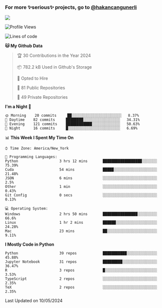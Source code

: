 ### For more ✨serious✨ projects, go to [@hakancangunerli](https://github.com/hakancangunerli)

![](https://github-readme-stats.vercel.app/api/top-langs/?username=hakancangunerli&layout=compact&hide=jupyter%20notebook,tex,html,shell,CSS,Ruby,Makefile,EmberScript,MATLAB,C&langs_count=6&exclude_repo=2015-csharp,gt_code,gsu_code,uga_code,uga_robotics)

<!--START_SECTION:waka-->
![Profile Views](http://img.shields.io/badge/Profile%20Views-0-blue)

![Lines of code](https://img.shields.io/badge/From%20Hello%20World%20I%27ve%20Written-480931%20lines%20of%20code-blue)

**🐱 My Github Data** 

> 🏆 30 Contributions in the Year 2024
 > 
> 📦 782.2 kB Used in Github's Storage 
 > 
> 💼 Opted to Hire
 > 
> 📜 81 Public Repositories 
 > 
> 🔑 49 Private Repositories  
 > 
**I'm a Night 🦉** 

```text
🌞 Morning    20 commits     ██░░░░░░░░░░░░░░░░░░░░░░░   8.37% 
🌆 Daytime    82 commits     ████████░░░░░░░░░░░░░░░░░   34.31% 
🌃 Evening    121 commits    ████████████░░░░░░░░░░░░░   50.63% 
🌙 Night      16 commits     █░░░░░░░░░░░░░░░░░░░░░░░░   6.69%

```


📊 **This Week I Spent My Time On** 

```text
⌚︎ Time Zone: America/New_York

💬 Programming Languages: 
Python                   3 hrs 12 mins       ██████████████████░░░░░░░   75.39% 
Cuda                     54 mins             █████░░░░░░░░░░░░░░░░░░░░   21.48% 
JSON                     6 mins              ░░░░░░░░░░░░░░░░░░░░░░░░░   2.5% 
Other                    1 min               ░░░░░░░░░░░░░░░░░░░░░░░░░   0.43% 
Git Config               0 secs              ░░░░░░░░░░░░░░░░░░░░░░░░░   0.13%

💻 Operating System: 
Windows                  2 hrs 50 mins       ████████████████░░░░░░░░░   66.6% 
Linux                    1 hr 2 mins         ██████░░░░░░░░░░░░░░░░░░░   24.28% 
Mac                      23 mins             ██░░░░░░░░░░░░░░░░░░░░░░░   9.11%

```

**I Mostly Code in Python** 

```text
Python                   39 repos            ███████████░░░░░░░░░░░░░░   45.88% 
Jupyter Notebook         31 repos            █████████░░░░░░░░░░░░░░░░   36.47% 
R                        3 repos             █░░░░░░░░░░░░░░░░░░░░░░░░   3.53% 
TypeScript               2 repos             ░░░░░░░░░░░░░░░░░░░░░░░░░   2.35% 
TeX                      2 repos             ░░░░░░░░░░░░░░░░░░░░░░░░░   2.35%

```



 Last Updated on 10/05/2024
<!--END_SECTION:waka-->


